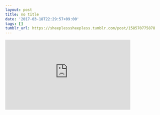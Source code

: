 ```yaml
---
layout: post
title: no title
date: '2017-03-18T22:29:57+09:00'
tags: []
tumblr_url: https://sheeplesssheepless.tumblr.com/post/158570775878
---
```

<iframe width="400" height="225" id="youtube_iframe" src="https://www.youtube.com/embed/VsfCElXLqVA?feature=oembed&amp;enablejsapi=1&amp;origin=https://safe.txmblr.com&amp;wmode=opaque" frameborder="0" allow="accelerometer; autoplay; encrypted-media; gyroscope; picture-in-picture" allowfullscreen></iframe>  
